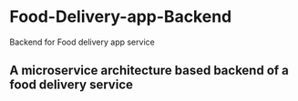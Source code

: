 
# Food-Delivery-app-Backend
Backend for Food delivery app service

## A microservice architecture based backend of a food delivery service
